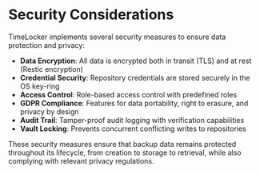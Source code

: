 # Security Considerations

TimeLocker implements several security measures to ensure data protection and privacy:

- **Data Encryption**: All data is encrypted both in transit (TLS) and at rest (Restic encryption)
- **Credential Security**: Repository credentials are stored securely in the OS key-ring
- **Access Control**: Role-based access control with predefined roles
- **GDPR Compliance**: Features for data portability, right to erasure, and privacy by design
- **Audit Trail**: Tamper-proof audit logging with verification capabilities
- **Vault Locking**: Prevents concurrent conflicting writes to repositories

These security measures ensure that backup data remains protected throughout its lifecycle, from creation to storage to retrieval, while also complying with relevant privacy regulations.